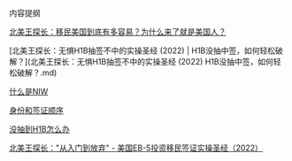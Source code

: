 内容提纲

[北美王探长：移民美国到底有多容易？为什么来了就是美国人？](北美王探长：移民美国到底有多容易？为什么来了就是美国人？.md)

[北美王探长：无惧H1B抽签不中的实操圣经 (2022) | H1B没抽中签，如何轻松破解？](北美王探长：无惧H1B抽签不中的实操圣经 (2022) H1B没抽中签，如何轻松破解？.md)

[什么是NIW](NIW.md)

[身份和签证顺序](身份和签证顺序.md)

[没抽到H1B怎么办](没抽到H1B怎么办.md)

[北美王探长："从入门到放弃" - 美国EB-5投资移民签证实操圣经（2022）](美国EB-5投资移民签证实操圣经.md)
